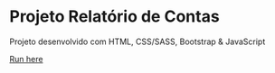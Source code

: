 # Projeto Relatório de Contas
Projeto desenvolvido com HTML, CSS/SASS, Bootstrap & JavaScript

[Run here](https://rodrigocloureiro.github.io/relatorio-contas/)
